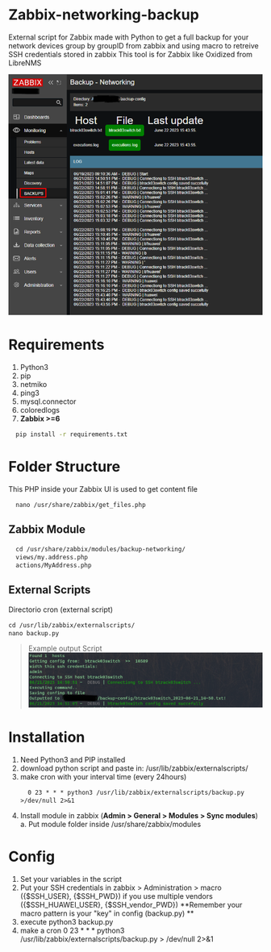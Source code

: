 # Zabbix-networking-backup
External script for Zabbix made with Python to get a full backup for your network devices group by groupID from zabbix and using macro to retreive SSH credentials stored in zabbix 
This tool is for Zabbix like Oxidized from LibreNMS

![Alt text](https://github.com/maavcrusoe/Zabbix-networking-backup/blob/main/example.png)

# Requirements
1. Python3
2. pip
3. netmiko
4. ping3
5. mysql.connector
6. coloredlogs
7. **Zabbix >=6**

```bash
  pip install -r requirements.txt
``` 

# Folder Structure

This PHP inside your Zabbix UI is used to get content file
```
  nano /usr/share/zabbix/get_files.php
```

## Zabbix Module
```
  cd /usr/share/zabbix/modules/backup-networking/
  views/my.address.php
  actions/MyAddress.php
```

## External Scripts
Directorio cron (external script)
```
cd /usr/lib/zabbix/externalscripts/
nano backup.py
```
> Example output Script
![Alt text](https://github.com/maavcrusoe/Zabbix-networking-backup/blob/main/backup.png)

# Installation

1. Need Python3 and PIP installed
2. download python script and paste in: /usr/lib/zabbix/externalscripts/
3. make cron with your interval time (every 24hours)
   ```
     0 23 * * * python3 /usr/lib/zabbix/externalscripts/backup.py >/dev/null 2>&1
   ```
5. Install module in zabbix (**Admin > General > Modules > Sync modules**)
  a. Put module folder inside /usr/share/zabbix/modules

# Config
1. Set your variables in the script
2. Put your SSH credentials in zabbix > Administration > macro ({$SSH_USER}, {$SSH_PWD}) if you use multiple vendors ({$SSH_HUAWEI_USER}, {$SSH_vendor_PWD})
   **Remember your macro pattern is your "key" in config (backup.py) **  
3. execute python3 backup.py 
4. make a cron 0 23 * * * python3 /usr/lib/zabbix/externalscripts/backup.py  > /dev/null 2>&1
